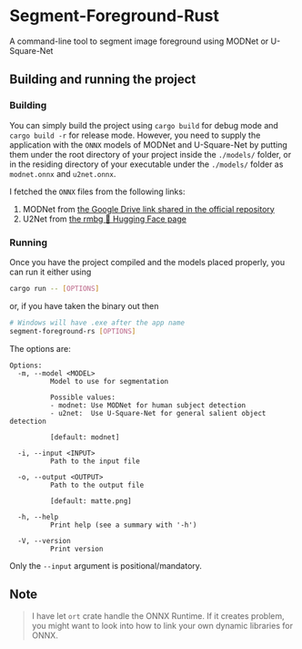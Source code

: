 # Segment-Foreground-Rust

A command-line tool to segment image foreground using MODNet or U-Square-Net

## Building and running the project

### Building

You can simply build the project using `cargo build` for debug mode and `cargo build -r` for release mode. However, you need to supply the application with the `ONNX` models of MODNet and U-Square-Net by putting them under the root directory of your project inside the `./models/` folder, or in the residing directory of your executable under the `./models/` folder as `modnet.onnx` and `u2net.onnx`.

I fetched the `ONNX` files from the following links:

1. MODNet from [the Google Drive link shared in the official repository](https://drive.google.com/file/d/1cgycTQlYXpTh26gB9FTnthE7AvruV8hd/view?usp=sharing)
2. U2Net from [the rmbg 🤗 Hugging Face page](https://huggingface.co/tomjackson2023/rembg/blob/main/u2net.onnx)

### Running
Once you have the project compiled and the models placed properly, you can run it either using

```sh
cargo run -- [OPTIONS]
```

or, if you have taken the binary out then

```sh
# Windows will have .exe after the app name
segment-foreground-rs [OPTIONS]
```

The options are:

```
Options:
  -m, --model <MODEL>
          Model to use for segmentation

          Possible values:
          - modnet: Use MODNet for human subject detection
          - u2net:  Use U-Square-Net for general salient object detection

          [default: modnet]

  -i, --input <INPUT>
          Path to the input file

  -o, --output <OUTPUT>
          Path to the output file

          [default: matte.png]

  -h, --help
          Print help (see a summary with '-h')

  -V, --version
          Print version
```

Only the `--input` argument is positional/mandatory. 

## Note
> I have let `ort` crate handle the ONNX Runtime. If it creates problem, you might want to look into how to link your own dynamic libraries for ONNX.

